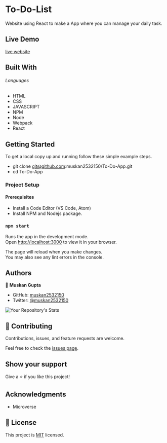 # To-Do-List
Website using React to make a App where you can manage your daily task.

## Live Demo
[live website]()

## Built With

###### Languages 
- HTML
- CSS
- JAVASCRIPT
- NPM
- Node
- Webpack
- React

## Getting Started

To get a local copy up and running follow these simple example steps.

- git clone git@github.com:muskan2532150/To-Do-App.git
- cd To-Do-App

### Project Setup

#### Prerequisites
- Install a Code Editor (VS Code, Atom)
- Install NPM and Nodejs package.

### `npm start`

Runs the app in the development mode.\
Open [http://localhost:3000](http://localhost:3000) to view it in your browser.

The page will reload when you make changes.\
You may also see any lint errors in the console.


## Authors

👤 **Muskan Gupta**

- GitHub: [muskan2532150](https://github.com/muskan2532150)
- Twitter: [@muskan2532150](https://twitter.com/muskan2532150)

![Your Repository's Stats](https://contrib.rocks/image?repo=muskan2532150/To-Do-List)

## 🤝 Contributing

Contributions, issues, and feature requests are welcome.

Feel free to check the [issues page](../../issues/).

## Show your support

Give a ⭐️ if you like this project!

## Acknowledgments

- Microverse

## 📝 License

This project is [MIT](./MIT.md) licensed.
